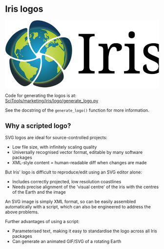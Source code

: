 # Iris  logos

[![iris-logo-title.svg](iris-logo-title.svg)](iris-logo-title.svg)

Code for generating the logos is at:
[SciTools/marketing/iris/logo/generate_logo.py](https://github.com/SciTools/marketing/blob/master/iris/logo/generate_logo.py)

See the docstring of the `generate_logo()` function for more information.

## Why a scripted logo?

SVG logos are ideal for source-controlled projects:

* Low file size, with infinitely scaling quality
* Universally recognised vector format, editable by many software packages
* XML-style content = human-readable diff when changes are made

But Iris' logo is difficult to reproduce/edit using an SVG editor alone:

* Includes correctly projected, low resolution coastlines
* Needs precise alignment of the 'visual centre' of the iris with the centres
  of the Earth and the image

An SVG image is simply XML format, so can be easily assembled automatically
with a script, which can also be engineered to address the above problems.

Further advantages of using a script:

* Parameterised text, making it easy to standardise the logo across all Iris
  packages
* Can generate an animated GIF/SVG of a rotating Earth
